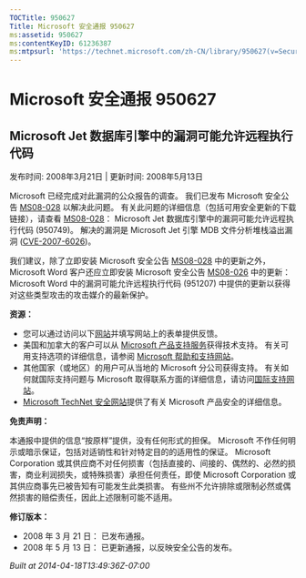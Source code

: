 ```yaml
---
TOCTitle: 950627
Title: Microsoft 安全通报 950627
ms:assetid: 950627
ms:contentKeyID: 61236387
ms:mtpsurl: 'https://technet.microsoft.com/zh-CN/library/950627(v=Security.10)'
---
```




Microsoft 安全通报 950627
=========================

Microsoft Jet 数据库引擎中的漏洞可能允许远程执行代码
----------------------------------------------------

发布时间: 2008年3月21日 | 更新时间: 2008年5月13日

Microsoft 已经完成对此漏洞的公众报告的调查。 我们已发布 Microsoft 安全公告 [MS08-028](http://go.microsoft.com/fwlink/?linkid=114750) 以解决此问题。 有关此问题的详细信息（包括可用安全更新的下载链接），请查看 [MS08-028](http://go.microsoft.com/fwlink/?linkid=114750)： Microsoft Jet 数据库引擎中的漏洞可能允许远程执行代码 (950749)。 解决的漏洞是 Microsoft Jet 引擎 MDB 文件分析堆栈溢出漏洞 ([CVE-2007-6026](http://www.cve.mitre.org/cgi-bin/cvename.cgi?name=cve-2007-6026))。

我们建议，除了立即安装 Microsoft 安全公告 [MS08-028](http://go.microsoft.com/fwlink/?linkid=114750) 中的更新之外，Microsoft Word 客户还应立即安装 Microsoft 安全公告 [MS08-026](http://go.microsoft.com/fwlink/?linkid=117295) 中的更新： Microsoft Word 中的漏洞可能允许远程执行代码 (951207) 中提供的更新以获得对这些类型攻击的攻击媒介的最新保护。

**资源：**

-   您可以通过访问以下[网站](https://support.microsoft.com/common/survey.aspx?scid=sw;en;1257&amp;showpage=1&amp;ws=technet&amp;sd=tech)并填写网站上的表单提供反馈。
-   美国和加拿大的客户可以从 [Microsoft 产品支持服务](http://go.microsoft.com/fwlink/?linkid=21131)获得技术支持。 有关可用支持选项的详细信息，请参阅 [Microsoft 帮助和支持网站](http://support.microsoft.com/default.aspx?ln=zh-cn)。
-   其他国家（或地区）的用户可从当地的 Microsoft 分公司获得支持。 有关如何就国际支持问题与 Microsoft 取得联系方面的详细信息，请访问[国际支持网站](http://go.microsoft.com/fwlink/?linkid=21155)。
-   [Microsoft TechNet 安全网站](http://go.microsoft.com/fwlink/?linkid=21132)提供了有关 Microsoft 产品安全的详细信息。

**免责声明：**

本通报中提供的信息“按原样”提供，没有任何形式的担保。 Microsoft 不作任何明示或暗示保证，包括对适销性和针对特定目的的适用性的保证。 Microsoft Corporation 或其供应商不对任何损害（包括直接的、间接的、偶然的、必然的损害，商业利润损失，或特殊损害）承担任何责任，即使 Microsoft Corporation 或其供应商事先已被告知有可能发生此类损害。 有些州不允许排除或限制必然或偶然损害的赔偿责任，因此上述限制可能不适用。

**修订版本：**

-   2008 年 3 月 21 日： 已发布通报。
-   2008 年 5 月 13 日： 已更新通报，以反映安全公告的发布。

*Built at 2014-04-18T13:49:36Z-07:00*
